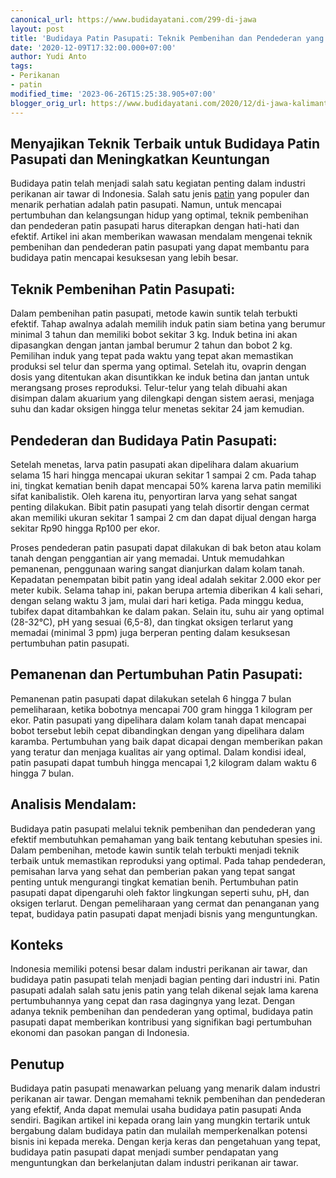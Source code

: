 ```yaml
---
canonical_url: https://www.budidayatani.com/299-di-jawa
layout: post
title: 'Budidaya Patin Pasupati: Teknik Pembenihan dan Pendederan yang Optimal'
date: '2020-12-09T17:32:00.000+07:00'
author: Yudi Anto
tags:
- Perikanan
- patin
modified_time: '2023-06-26T15:25:38.905+07:00'
blogger_orig_url: https://www.budidayatani.com/2020/12/di-jawa-kalimantan-ramai-ramai-cetak.html
---
```


<h2>Menyajikan Teknik Terbaik untuk Budidaya Patin Pasupati dan Meningkatkan Keuntungan</h2><p>Budidaya patin telah menjadi salah satu kegiatan penting dalam industri perikanan air tawar di Indonesia. Salah satu jenis <a href="https://www.budidayatani.com/search/label/patin">patin</a> yang populer dan menarik perhatian adalah patin pasupati. Namun, untuk mencapai pertumbuhan dan kelangsungan hidup yang optimal, teknik pembenihan dan pendederan patin pasupati harus diterapkan dengan hati-hati dan efektif. Artikel ini akan memberikan wawasan mendalam mengenai teknik pembenihan dan pendederan patin pasupati yang dapat membantu para budidaya patin mencapai kesuksesan yang lebih besar.</p><h2>Teknik Pembenihan Patin Pasupati:</h2><p>Dalam pembenihan patin pasupati, metode kawin suntik telah terbukti efektif. Tahap awalnya adalah memilih induk patin siam betina yang berumur minimal 3 tahun dan memiliki bobot sekitar 3 kg. Induk betina ini akan dipasangkan dengan jantan jambal berumur 2 tahun dan bobot 2 kg. Pemilihan induk yang tepat pada waktu yang tepat akan memastikan produksi sel telur dan sperma yang optimal. Setelah itu, ovaprin dengan dosis yang ditentukan akan disuntikkan ke induk betina dan jantan untuk merangsang proses reproduksi. Telur-telur yang telah dibuahi akan disimpan dalam akuarium yang dilengkapi dengan sistem aerasi, menjaga suhu dan kadar oksigen hingga telur menetas sekitar 24 jam kemudian.</p><h2>Pendederan dan Budidaya Patin Pasupati:</h2><p>Setelah menetas, larva patin pasupati akan dipelihara dalam akuarium selama 15 hari hingga mencapai ukuran sekitar 1 sampai 2 cm. Pada tahap ini, tingkat kematian benih dapat mencapai 50% karena larva patin memiliki sifat kanibalistik. Oleh karena itu, penyortiran larva yang sehat sangat penting dilakukan. Bibit patin pasupati yang telah disortir dengan cermat akan memiliki ukuran sekitar 1 sampai 2 cm dan dapat dijual dengan harga sekitar Rp90 hingga Rp100 per ekor.</p><p>Proses pendederan patin pasupati dapat dilakukan di bak beton atau kolam tanah dengan penggantian air yang memadai. Untuk memudahkan pemanenan, penggunaan waring sangat dianjurkan dalam kolam tanah. Kepadatan penempatan bibit patin yang ideal adalah sekitar 2.000 ekor per meter kubik. Selama tahap ini, pakan berupa artemia diberikan 4 kali sehari, dengan selang waktu 3 jam, mulai dari hari ketiga. Pada minggu kedua, tubifex dapat ditambahkan ke dalam pakan. Selain itu, suhu air yang optimal (28-32°C), pH yang sesuai (6,5-8), dan tingkat oksigen terlarut yang memadai (minimal 3 ppm) juga berperan penting dalam kesuksesan pertumbuhan patin pasupati.</p><h2>Pemanenan dan Pertumbuhan Patin Pasupati:</h2><p>Pemanenan patin pasupati dapat dilakukan setelah 6 hingga 7 bulan pemeliharaan, ketika bobotnya mencapai 700 gram hingga 1 kilogram per ekor. Patin pasupati yang dipelihara dalam kolam tanah dapat mencapai bobot tersebut lebih cepat dibandingkan dengan yang dipelihara dalam karamba. Pertumbuhan yang baik dapat dicapai dengan memberikan pakan yang teratur dan menjaga kualitas air yang optimal. Dalam kondisi ideal, patin pasupati dapat tumbuh hingga mencapai 1,2 kilogram dalam waktu 6 hingga 7 bulan.</p><h2>Analisis Mendalam:</h2><p>Budidaya patin pasupati melalui teknik pembenihan dan pendederan yang efektif membutuhkan pemahaman yang baik tentang kebutuhan spesies ini. Dalam pembenihan, metode kawin suntik telah terbukti menjadi teknik terbaik untuk memastikan reproduksi yang optimal. Pada tahap pendederan, pemisahan larva yang sehat dan pemberian pakan yang tepat sangat penting untuk mengurangi tingkat kematian benih. Pertumbuhan patin pasupati dapat dipengaruhi oleh faktor lingkungan seperti suhu, pH, dan oksigen terlarut. Dengan pemeliharaan yang cermat dan penanganan yang tepat, budidaya patin pasupati dapat menjadi bisnis yang menguntungkan.</p><h2>Konteks</h2><p>Indonesia memiliki potensi besar dalam industri perikanan air tawar, dan budidaya patin pasupati telah menjadi bagian penting dari industri ini. Patin pasupati adalah salah satu jenis patin yang telah dikenal sejak lama karena pertumbuhannya yang cepat dan rasa dagingnya yang lezat. Dengan adanya teknik pembenihan dan pendederan yang optimal, budidaya patin pasupati dapat memberikan kontribusi yang signifikan bagi pertumbuhan ekonomi dan pasokan pangan di Indonesia.</p><h2>Penutup</h2><p>Budidaya patin pasupati menawarkan peluang yang menarik dalam industri perikanan air tawar. Dengan memahami teknik pembenihan dan pendederan yang efektif, Anda dapat memulai usaha budidaya patin pasupati Anda sendiri. Bagikan artikel ini kepada orang lain yang mungkin tertarik untuk bergabung dalam budidaya patin dan mulailah memperkenalkan potensi bisnis ini kepada mereka. Dengan kerja keras dan pengetahuan yang tepat, budidaya patin pasupati dapat menjadi sumber pendapatan yang menguntungkan dan berkelanjutan dalam industri perikanan air tawar.</p><p><br /></p><cite></cite>